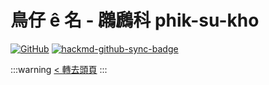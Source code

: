 # 鳥仔 ê 名 - 鸊鷉科 phik-su-kho

[![GitHub](https://img.shields.io/badge/GitHub-black?logo=github)](https://github.com/siansiansu/tsiau-a-e-mia)
[![hackmd-github-sync-badge](https://hackmd.io/zyhaAJqHS7SKQDlE3tqVGA/badge)](https://hackmd.io/zyhaAJqHS7SKQDlE3tqVGA)

:::warning
[< 轉去頭頁](https://hackmd.io/@siansiansu/Hy4VzNvha)
:::
